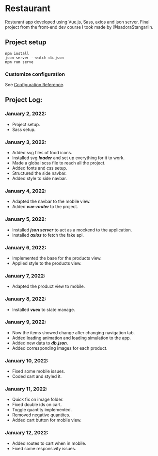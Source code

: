# Restaurant

Resturant app developed using Vue.js, Sass, axios and json server.
Final project from the front-end dev course I took made by @IsadoraStangarlin.

## Project setup

```
npm install
json-server --watch db.json
npm run serve
```

### Customize configuration

See [Configuration Reference](https://cli.vuejs.org/config/).

## Project Log:

### January 2, 2022:

-   Project setup.
-   Sass setup.

### January 3, 2022:

-   Added svg files of food icons.
-   Installed svg **_loader_** and set up everything for it to work.
-   Made a global scss file to reach all the project.
-   Added fonts and css setup.
-   Structured the side navbar.
-   Added style to side navbar.

### January 4, 2022:

-   Adapted the navbar to the mobile view.
-   Added **_vue-router_** to the project.

### January 5, 2022:

-   Installed **_json server_** to act as a mockend to the application.
-   Installed **_axios_** to fetch the fake api.

### January 6, 2022:

-   Implemented the base for the products view.
-   Applied style to the products view.

### January 7, 2022:

-   Adapted the product view to mobile.

### January 8, 2022:

-   Installed **_vuex_** to state manage.

### January 9, 2022:

-   Now the items showed change after changing navigation tab.
-   Added loading animation and loading simulation to the app.
-   Added new data to **_db.json_**.
-   Added corresponding images for each product.

### January 10, 2022:

-   Fixed some mobile issues.
-   Coded cart and styled it.

### January 11, 2022:

-   Quick fix on image folder.
-   Fixed double ids on cart.
-   Toggle quantity implemented.
-   Removed negative quantites.
-   Added cart button for mobile view.

### January 12, 2022:

-   Added routes to cart when in mobile.
-   Fixed some responsivity issues.
